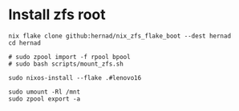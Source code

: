 # Install zfs root

    nix flake clone github:hernad/nix_zfs_flake_boot --dest hernad
    cd hernad

    # sudo zpool import -f rpool bpool
    # sudo bash scripts/mount_zfs.sh

    sudo nixos-install --flake .#lenovo16

    sudo umount -Rl /mnt
    sudo zpool export -a

